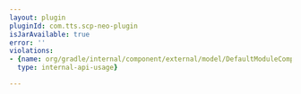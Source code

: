 ```yaml
---
layout: plugin
pluginId: com.tts.scp-neo-plugin
isJarAvailable: true
error: ''
violations:
- {name: org/gradle/internal/component/external/model/DefaultModuleComponentIdentifier,
  type: internal-api-usage}

---
```

